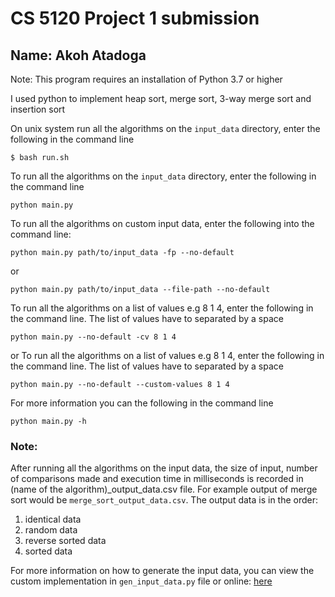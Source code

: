 # CS 5120 Project 1 submission


## Name: **Akoh Atadoga**

Note: This program requires an installation of Python 3.7 or higher

I used python to implement heap sort, merge sort, 3-way merge sort and insertion sort

On unix system run all the algorithms on the `input_data` directory, enter the following in the command line
```
$ bash run.sh
```

To run all the algorithms on the `input_data` directory, enter the following in the command line
```
python main.py
```

To run all the algorithms on custom input data, enter the following into the command line:
```
python main.py path/to/input_data -fp --no-default
```
or 
```
python main.py path/to/input_data --file-path --no-default
```

To run all the algorithms on a list of values e.g 8 1 4, enter the following in the command line. The list of values have to separated by a space
```
python main.py --no-default -cv 8 1 4
```
or 
To run all the algorithms on a list of values e.g 8 1 4, enter the following in the command line. The list of values have to separated by a space
```
python main.py --no-default --custom-values 8 1 4
```

For more information you can the following in the command line
```
python main.py -h
```

### Note:
After running all the algorithms on the input data, the size of input, number of comparisons made and execution time in milliseconds is recorded in (name of the algorithm)_output_data.csv file.
For example output of merge sort would be `merge_sort_output_data.csv`.
The output data is in the order: 
1. identical data
2. random data
3. reverse sorted data
4. sorted data


For more information on how to generate the input data, you can view the custom implementation in `gen_input_data.py` file or online: [here](https://repl.it/@AkohAtadoga/generatedataset)
